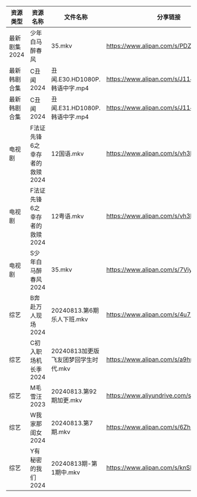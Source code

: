 | 资源类型     | 资源名称              | 文件名称                     | 分享链接                                      | 更新时间                |
| -------- | ----------------- | ------------------------ | ----------------------------------------- | ------------------- |
| 最新剧集2024 | 少年白马醉春风           | 35.mkv                   | https://www.alipan.com/s/PDZ7aaRhXMX      | 2024-08-13 14:10:54 |
| 最新韩剧合集   | C丑闻2024           | 丑闻.E30.HD1080P.韩语中字.mp4  | https://www.alipan.com/s/J114XwZcFVg      | 2024-08-13 14:10:02 |
| 最新韩剧合集   | C丑闻2024           | 丑闻.E31.HD1080P.韩语中字.mp4  | https://www.alipan.com/s/J114XwZcFVg      | 2024-08-13 14:10:02 |
| 电视剧      | F法证先锋6之幸存者的救赎2024 | 12国语.mkv                 | https://www.alipan.com/s/vh3hrfiNLUZ      | 2024-08-13 14:05:35 |
| 电视剧      | F法证先锋6之幸存者的救赎2024 | 12粤语.mkv                 | https://www.alipan.com/s/vh3hrfiNLUZ      | 2024-08-13 14:05:35 |
| 电视剧      | S少年白马醉春风2024      | 35.mkv                   | https://www.alipan.com/s/7ViyPGoKdyN      | 2024-08-13 14:06:37 |
| 综艺       | B奔赴万人现场2024       | 20240813.第6期乐人下班.mkv     | https://www.alipan.com/s/4u7m3VMcqux      | 2024-08-13 14:07:42 |
| 综艺       | C初入职场机长季2024      | 20240813加更版飞友团梦回学生时代.mkv | https://www.alipan.com/s/a9hmC3o2B18      | 2024-08-13 14:08:03 |
| 综艺       | M毛雪汪2023          | 20240813.第92期加更.mkv      | https://www.aliyundrive.com/s/asPqfgPRqAg | 2024-08-13 14:08:43 |
| 综艺       | W我家那闺女2024        | 20240813.第7期.mkv         | https://www.alipan.com/s/6Zh3yAep1kC      | 2024-08-13 14:09:35 |
| 综艺       | Y有秘密的我们2024       | 20240813期-第1期中.mkv       | https://www.alipan.com/s/knSE43DBBa6      | 2024-08-13 14:09:46 |
